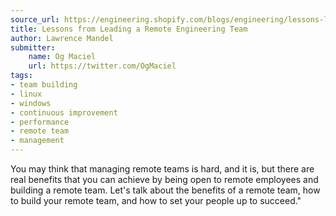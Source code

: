 ```yaml
---
source_url: https://engineering.shopify.com/blogs/engineering/lessons-leading-remote-engineering-team
title: Lessons from Leading a Remote Engineering Team
author: Lawrence Mandel
submitter:
    name: Og Maciel
    url: https://twitter.com/OgMaciel
tags:
- team building
- linux
- windows
- continuous improvement
- performance
- remote team
- management
---
```


You may think that managing remote teams is hard, and it is, but there are real benefits that you can achieve by being open to remote employees and building a remote team. Let's talk about the benefits of a remote team, how to build your remote team, and how to set your people up to succeed." 

